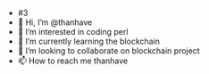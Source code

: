 - #3
- 👋 Hi, I’m @thanhave
- 👀 I’m interested in coding perl
- 🌱 I’m currently learning the blockchain
- 💞️ I’m looking to collaborate on blockchain project
- 📫 How to reach me thanhave

<!---
thanhave/thanhave is a ✨ special ✨ repository because its `README.md` (this file) appears on your GitHub profile.
You can click the Preview link to take a look at your changes.
--->
